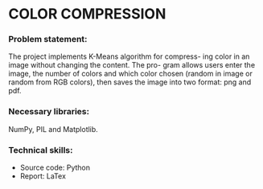 # COLOR COMPRESSION

### Problem statement:
The project implements K-Means algorithm for compress-
ing color in an image without changing the content. The pro-
gram allows users enter the image, the number of colors and
which color chosen (random in image or random from RGB
colors), then saves the image into two format: png and pdf.

### Necessary libraries:
NumPy, PIL and Matplotlib.

### Technical skills:
- Source code: Python
- Report: LaTex
